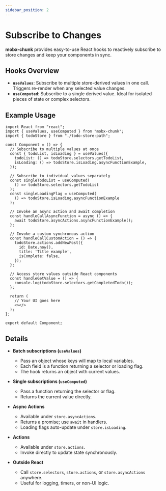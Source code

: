 ```yaml
---
sidebar_position: 2
---
```


# Subscribe to Changes

**mobx-chunk** provides easy-to-use React hooks to reactively subscribe to store changes and keep your components in sync.

## Hooks Overview

* **`useValues`**: Subscribe to multiple store-derived values in one call. Triggers re-render when any selected value changes.
* **`useComputed`**: Subscribe to a single derived value. Ideal for isolated pieces of state or complex selectors.

## Example Usage

```tsx
import React from "react";
import { useValues, useComputed } from "mobx-chunk";
import { todoStore } from "./todo-store-path";

const Component = () => {
  // Subscribe to multiple values at once
  const { todoList, isLoading } = useValues({
    todoList: () => todoStore.selectors.getTodoList,
    isLoading: () => todoStore.isLoading.asyncFunctionExample,
  });

  // Subscribe to individual values separately
  const singleTodoList = useComputed(
    () => todoStore.selectors.getTodoList
  );
  const singleLoadingFlag = useComputed(
    () => todoStore.isLoading.asyncFunctionExample
  );

  // Invoke an async action and await completion
  const handleCallAsyncFunction = async () => {
    await todoStore.asyncActions.asyncFunctionExample();
  };

  // Invoke a custom synchronous action
  const handleCallCustomAction = () => {
    todoStore.actions.addNewPost({
      id: Date.now(),
      title: 'Title example',
      isComplete: false,
    });
  };

  // Access store values outside React components
  const handleGetValue = () => {
    console.log(todoStore.selectors.getCompletedTodo());
  };

  return (
    // Your UI goes here
    <></>
  );
};

export default Component;
```

## Details

* **Batch subscriptions (`useValues`)**

  * Pass an object whose keys will map to local variables.
  * Each field is a function returning a selector or loading flag.
  * The hook returns an object with current values.

* **Single subscriptions (`useComputed`)**

  * Pass a function returning the selector or flag.
  * Returns the current value directly.

* **Async Actions**

  * Available under `store.asyncActions`.
  * Returns a promise; use `await` in handlers.
  * Loading flags auto-update under `store.isLoading`.

* **Actions**

  * Available under `store.actions`.
  * Invoke directly to update state synchronously.

* **Outside React**

  * Call `store.selectors`, `store.actions`, or `store.asyncActions` anywhere.
  * Useful for logging, timers, or non-UI logic.
